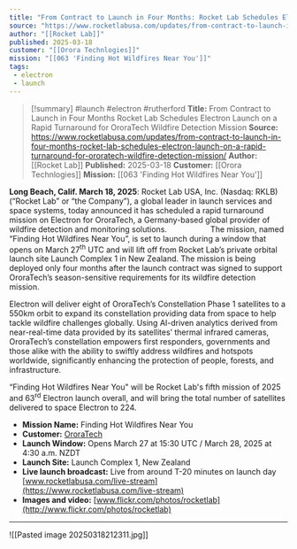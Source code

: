 ```yaml
---
title: "From Contract to Launch in Four Months: Rocket Lab Schedules Electron Launch on a Rapid Turnaround for OroraTech Wildfire Detection Mission    | Rocket Lab"
source: "https://www.rocketlabusa.com/updates/from-contract-to-launch-in-four-months-rocket-lab-schedules-electron-launch-on-a-rapid-turnaround-for-ororatech-wildfire-detection-mission/"
author: "[[Rocket Lab]]"
published: 2025-03-18
customer: "[[Orora Technlogies]]"
mission: "[[063 'Finding Hot Wildfires Near You']]"
tags:
 - electron
 - launch
---
```


>[!summary]
#launch #electron #rutherford
**Title:** From Contract to Launch in Four Months Rocket Lab Schedules Electron Launch on a Rapid Turnaround for OroraTech Wildfire Detection Mission
**Source:** https://www.rocketlabusa.com/updates/from-contract-to-launch-in-four-months-rocket-lab-schedules-electron-launch-on-a-rapid-turnaround-for-ororatech-wildfire-detection-mission/
**Author:** [[Rocket Lab]]
**Published:** 2025-03-18
**Customer:** [[Orora Technlogies]]
**Mission:** [[063 'Finding Hot Wildfires Near You']]

**Long Beach, Calif. March 18, 2025**: Rocket Lab USA, Inc. (Nasdaq: RKLB) (“Rocket Lab” or “the Company”), a global leader in launch services and space systems, today announced it has scheduled a rapid turnaround mission on Electron for OroraTech, a Germany-based global provider of wildfire detection and monitoring solutions.                   
The mission, named “Finding Hot Wildfires Near You”, is set to launch during a window that opens on March 27<sup>th</sup> UTC and will lift off from Rocket Lab’s private orbital launch site Launch Complex 1 in New Zealand. The mission is being deployed only four months after the launch contract was signed to support OroraTech’s season-sensitive requirements for its wildfire detection mission.

Electron will deliver eight of OroraTech’s Constellation Phase 1 satellites to a 550km orbit to expand its constellation providing data from space to help tackle wildfire challenges globally. Using AI-driven analytics derived from near-real-time data provided by its satellites’ thermal infrared cameras, OroraTech’s constellation empowers first responders, governments and those alike with the ability to swiftly address wildfires and hotspots worldwide, significantly enhancing the protection of people, forests, and infrastructure.

“Finding Hot Wildfires Near You" will be Rocket Lab's fifth mission of 2025 and 63<sup>rd</sup> Electron launch overall, and will bring the total number of satellites delivered to space Electron to 224.

- **Mission Name:** Finding Hot Wildfires Near You
- **Customer:** [OroraTech](https://ororatech.com/thermal-intelligence/)
- **Launch Window:** Opens March 27 at 15:30 UTC / March 28, 2025 at 4:30 a.m. NZDT
- **Launch Site:** Launch Complex 1, New Zealand
- **Live launch broadcast:** Live from around T-20 minutes on launch day [www.rocketlabusa.com/live-stream](https://www.rocketlabusa.com/live-stream)
- **Images and video:** [www.flickr.com/photos/rocketlab](http://www.flickr.com/photos/rocketlab)

---

![[Pasted image 20250318212311.jpg]]